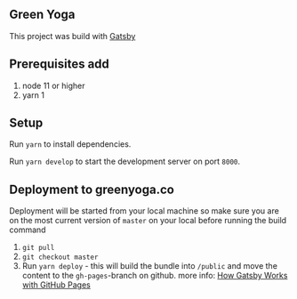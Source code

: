 ## Green Yoga

This project was build with [Gatsby](https://www.gatsbyjs.org/)

## Prerequisites add 

1. node 11 or higher
2. yarn 1

## Setup

Run `yarn` to install dependencies.

Run `yarn develop` to start the development server on port `8000`.

## Deployment to greenyoga.co

Deployment will be started from your local machine so make sure you are on the most current version of `master` on your local before running the build command

1. `git pull`
2. `git checkout master`
3. Run `yarn deploy` - this will build the bundle into `/public` and move the content to the `gh-pages`-branch on github.
more info: [How Gatsby Works with GitHub Pages](https://www.gatsbyjs.org/docs/how-gatsby-works-with-github-pages/)
